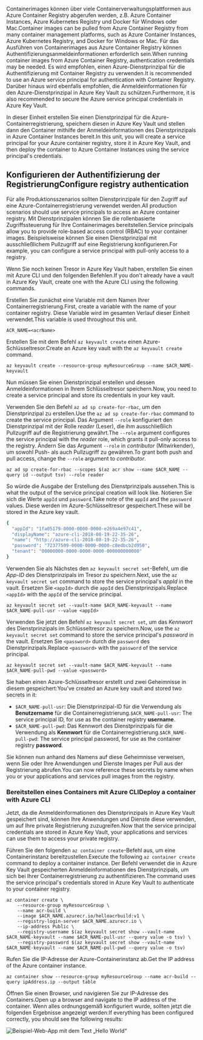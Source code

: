 <span data-ttu-id="6a676-101">Containerimages können über viele Containerverwaltungsplattformen aus Azure Container Registry abgerufen werden, z.B. Azure Container Instances, Azure Kubernetes Registry und Docker für Windows oder Mac.</span><span class="sxs-lookup"><span data-stu-id="6a676-101">Container images can be pulled from Azure Container Registry from many container management platforms, such as Azure Container Instances, Azure Kubernetes Registry, and Docker for Windows or Mac.</span></span> <span data-ttu-id="6a676-102">Für das Ausführen von Containerimages aus Azure Container Registry können Authentifizierungsanmeldeinformationen erforderlich sein.</span><span class="sxs-lookup"><span data-stu-id="6a676-102">When running container images from Azure Container Registry, authentication credentials may be needed.</span></span> <span data-ttu-id="6a676-103">Es wird empfohlen, einen Azure-Dienstprinzipal für die Authentifizierung mit Container Registry zu verwenden.</span><span class="sxs-lookup"><span data-stu-id="6a676-103">It is recommended to use an Azure service principal for authentication with Container Registry.</span></span> <span data-ttu-id="6a676-104">Darüber hinaus wird ebenfalls empfohlen, die Anmeldeinformationen für den Azure-Dienstprinzipal in Azure Key Vault zu schützen.</span><span class="sxs-lookup"><span data-stu-id="6a676-104">Furthermore, it is also recommended to secure the Azure service principal credentials in Azure Key Vault.</span></span>

<span data-ttu-id="6a676-105">In dieser Einheit erstellen Sie einen Dienstprinzipal für die Azure-Containerregistrierung, speichern diesen in Azure Key Vault und stellen dann den Container mithilfe der Anmeldeinformationen des Dienstprinzipals in Azure Container Instances bereit.</span><span class="sxs-lookup"><span data-stu-id="6a676-105">In this unit, you will create a service principal for your Azure container registry, store it in Azure Key Vault, and then deploy the container to Azure Container Instances using the service principal's credentials.</span></span>

## <a name="configure-registry-authentication"></a><span data-ttu-id="6a676-106">Konfigurieren der Authentifizierung der Registrierung</span><span class="sxs-lookup"><span data-stu-id="6a676-106">Configure registry authentication</span></span>

<span data-ttu-id="6a676-107">Für alle Produktionsszenarios sollten Dienstprinzipale für den Zugriff auf eine Azure-Containerregistrierung verwendet werden.</span><span class="sxs-lookup"><span data-stu-id="6a676-107">All production scenarios should use service principals to access an Azure container registry.</span></span> <span data-ttu-id="6a676-108">Mit Dienstprinzipalen können Sie die rollenbasierte Zugriffssteuerung für Ihre Containerimages bereitstellen.</span><span class="sxs-lookup"><span data-stu-id="6a676-108">Service principals allow you to provide role-based access control (RBAC) to your container images.</span></span> <span data-ttu-id="6a676-109">Beispielsweise können Sie einen Dienstprinzipal mit ausschließlichem Pullzugriff auf eine Registrierung konfigurieren.</span><span class="sxs-lookup"><span data-stu-id="6a676-109">For example, you can configure a service principal with pull-only access to a registry.</span></span>

<span data-ttu-id="6a676-110">Wenn Sie noch keinen Tresor in Azure Key Vault haben, erstellen Sie einen mit Azure CLI und den folgenden Befehlen.</span><span class="sxs-lookup"><span data-stu-id="6a676-110">If you don't already have a vault in Azure Key Vault, create one with the Azure CLI using the following commands.</span></span>

<span data-ttu-id="6a676-111">Erstellen Sie zunächst eine Variable mit dem Namen Ihrer Containerregistrierung.</span><span class="sxs-lookup"><span data-stu-id="6a676-111">First, create a variable with the name of your container registry.</span></span> <span data-ttu-id="6a676-112">Diese Variable wird im gesamten Verlauf dieser Einheit verwendet.</span><span class="sxs-lookup"><span data-stu-id="6a676-112">This variable is used throughout this unit.</span></span>

```azurecli
ACR_NAME=<acrName>
```

<span data-ttu-id="6a676-113">Erstellen Sie mit dem Befehl `az keyvault create` einen Azure-Schlüsseltresor.</span><span class="sxs-lookup"><span data-stu-id="6a676-113">Create an Azure key vault with the `az keyvault create` command.</span></span>

```azurecli
az keyvault create --resource-group myResourceGroup --name $ACR_NAME-keyvault
```

<span data-ttu-id="6a676-114">Nun müssen Sie einen Dienstprinzipal erstellen und dessen Anmeldeinformationen in Ihrem Schlüsseltresor speichern.</span><span class="sxs-lookup"><span data-stu-id="6a676-114">Now, you need to create a service principal and store its credentials in your key vault.</span></span>

<span data-ttu-id="6a676-115">Verwenden Sie den Befehl `az ad sp create-for-rbac`, um den Dienstprinzipal zu erstellen.</span><span class="sxs-lookup"><span data-stu-id="6a676-115">Use the `az ad sp create-for-rbac` command to create the service principal.</span></span> <span data-ttu-id="6a676-116">Das Argument `--role` konfiguriert den Dienstprinzipal mit der Rolle *reader* (Leser), die ihm ausschließlich Pullzugriff auf die Registrierung gewährt.</span><span class="sxs-lookup"><span data-stu-id="6a676-116">The `--role` argument configures the service principal with the *reader* role, which grants it pull-only access to the registry.</span></span> <span data-ttu-id="6a676-117">Ändern Sie das Argument `--role` in *contributor* (Mitwirkender), um sowohl Push- als auch Pullzugriff zu gewähren.</span><span class="sxs-lookup"><span data-stu-id="6a676-117">To grant both push and pull access, change the `--role` argument to *contributor*.</span></span>

```azurecli
az ad sp create-for-rbac --scopes $(az acr show --name $ACR_NAME --query id --output tsv) --role reader
```

<span data-ttu-id="6a676-118">So würde die Ausgabe der Erstellung des Dienstprinzipals aussehen.</span><span class="sxs-lookup"><span data-stu-id="6a676-118">This is what the output of the service principal creation will look like.</span></span> <span data-ttu-id="6a676-119">Notieren Sie sich die Werte `appId` und `password`.</span><span class="sxs-lookup"><span data-stu-id="6a676-119">Take note of the `appId` and the `password` values.</span></span> <span data-ttu-id="6a676-120">Diese werden im Azure-Schlüsseltresor gespeichert.</span><span class="sxs-lookup"><span data-stu-id="6a676-120">These will be stored in the Azure key vault.</span></span>

```bash
{
  "appId": "1fa05179-0000-0000-0000-e269a4e97c41",
  "displayName": "azure-cli-2018-08-19-22-35-26",
  "name": "http://azure-cli-2018-08-19-22-35-26",
  "password": "72377509-0000-0000-0000-c8edbcb2d950",
  "tenant": "00000000-0000-0000-0000-000000000000"
}
```

<span data-ttu-id="6a676-121">Verwenden Sie als Nächstes den `az keyvault secret set`-Befehl, um die *App-ID* des Dienstprinzipals im Tresor zu speichern.</span><span class="sxs-lookup"><span data-stu-id="6a676-121">Next, use the `az keyvault secret set` command to store the service principal's *appId* in the vault.</span></span> <span data-ttu-id="6a676-122">Ersetzen Sie `<appId>` durch die `appId` des Dienstprinzipals.</span><span class="sxs-lookup"><span data-stu-id="6a676-122">Replace `<appId>` with the `appId` of the service principal.</span></span>

```azurecli
az keyvault secret set --vault-name $ACR_NAME-keyvault --name $ACR_NAME-pull-usr --value <appId>
```

<span data-ttu-id="6a676-123">Verwenden Sie jetzt den Befehl `az keyvault secret set`, um das *Kennwort* des Dienstprinzipals im Schlüsseltresor zu speichern.</span><span class="sxs-lookup"><span data-stu-id="6a676-123">Now, use the `az keyvault secret set` command to store the service principal's *password* in the vault.</span></span> <span data-ttu-id="6a676-124">Ersetzen Sie `<password>` durch die `password` des Dienstprinzipals.</span><span class="sxs-lookup"><span data-stu-id="6a676-124">Replace `<password>` with the `password` of the service principal.</span></span>

```azurecli
az keyvault secret set --vault-name $ACR_NAME-keyvault --name $ACR_NAME-pull-pwd --value <password>
```

<span data-ttu-id="6a676-125">Sie haben einen Azure-Schlüsseltresor erstellt und zwei Geheimnisse in diesem gespeichert:</span><span class="sxs-lookup"><span data-stu-id="6a676-125">You've created an Azure key vault and stored two secrets in it:</span></span>

* <span data-ttu-id="6a676-126">`$ACR_NAME-pull-usr`: Die Dienstprinzipal-ID für die Verwendung als **Benutzername** für die Containerregistrierung.</span><span class="sxs-lookup"><span data-stu-id="6a676-126">`$ACR_NAME-pull-usr`: The service principal ID, for use as the container registry **username**.</span></span>
* <span data-ttu-id="6a676-127">`$ACR_NAME-pull-pwd`: Das Kennwort des Dienstprinzipals für die Verwendung als **Kennwort** für die Containerregistrierung.</span><span class="sxs-lookup"><span data-stu-id="6a676-127">`$ACR_NAME-pull-pwd`: The service principal password, for use as the container registry **password**.</span></span>

<span data-ttu-id="6a676-128">Sie können nun anhand des Namens auf diese Geheimnisse verweisen, wenn Sie oder Ihre Anwendungen und Dienste Images per Pull aus der Registrierung abrufen.</span><span class="sxs-lookup"><span data-stu-id="6a676-128">You can now reference these secrets by name when you or your applications and services pull images from the registry.</span></span>

### <a name="deploy-a-container-with-azure-cli"></a><span data-ttu-id="6a676-129">Bereitstellen eines Containers mit Azure CLI</span><span class="sxs-lookup"><span data-stu-id="6a676-129">Deploy a container with Azure CLI</span></span>

<span data-ttu-id="6a676-130">Jetzt, da die Anmeldeinformationen des Dienstprinzipals in Azure Key Vault gespeichert sind, können Ihre Anwendungen und Dienste diese verwenden, um auf Ihre private Registrierung zuzugreifen.</span><span class="sxs-lookup"><span data-stu-id="6a676-130">Now that the service principal credentials are stored in Azure Key Vault, your applications and services can use them to access your private registry.</span></span>

<span data-ttu-id="6a676-131">Führen Sie den folgenden `az container create`-Befehl aus, um eine Containerinstanz bereitzustellen.</span><span class="sxs-lookup"><span data-stu-id="6a676-131">Execute the following `az container create` command to deploy a container instance.</span></span> <span data-ttu-id="6a676-132">Der Befehl verwendet die in Azure Key Vault gespeicherten Anmeldeinformationen des Dienstprinzipals, um sich bei Ihrer Containerregistrierung zu authentifizieren.</span><span class="sxs-lookup"><span data-stu-id="6a676-132">The command uses the service principal's credentials stored in Azure Key Vault to authenticate to your container registry.</span></span>

```azurecli
az container create \
    --resource-group myResourceGroup \
    --name acr-build \
    --image $ACR_NAME.azurecr.io/helloacrbuild:v1 \
    --registry-login-server $ACR_NAME.azurecr.io \
    --ip-address Public \
    --registry-username $(az keyvault secret show --vault-name $ACR_NAME-keyvault --name $ACR_NAME-pull-usr --query value -o tsv) \
    --registry-password $(az keyvault secret show --vault-name $ACR_NAME-keyvault --name $ACR_NAME-pull-pwd --query value -o tsv)
```

<span data-ttu-id="6a676-133">Rufen Sie die IP-Adresse der Azure-Containerinstanz ab.</span><span class="sxs-lookup"><span data-stu-id="6a676-133">Get the IP address of the Azure container instance.</span></span>

```azurecli
az container show --resource-group myResourceGroup --name acr-build --query ipAddress.ip --output table
```

<span data-ttu-id="6a676-134">Öffnen Sie einen Browser, und navigieren Sie zur IP-Adresse des Containers.</span><span class="sxs-lookup"><span data-stu-id="6a676-134">Open up a browser and navigate to the IP address of the container.</span></span> <span data-ttu-id="6a676-135">Wenn alles ordnungsgemäß konfiguriert wurde, sollten jetzt die folgenden Ergebnisse angezeigt werden:</span><span class="sxs-lookup"><span data-stu-id="6a676-135">If everything has been configured correctly, you should see the following results:</span></span>

![Beispiel-Web-App mit dem Text „Hello World“](../media/hello.png)

